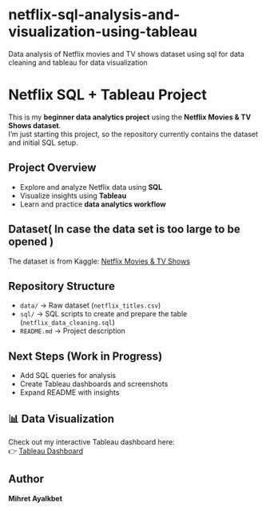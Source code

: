 # netflix-sql-analysis-and-visualization-using-tableau
Data analysis of Netflix movies and TV shows dataset using sql for data cleaning and tableau for data visualization
# Netflix SQL + Tableau Project

This is my **beginner data analytics project** using the **Netflix Movies & TV Shows dataset**.  
I’m just starting this project, so the repository currently contains the dataset and initial SQL setup.  

## Project Overview
- Explore and analyze Netflix data using **SQL**
- Visualize insights using **Tableau**
- Learn and practice **data analytics workflow**

## Dataset( In case the data set is too large to be opened )
The dataset is from Kaggle: [Netflix Movies & TV Shows](https://www.kaggle.com/datasets/shivamb/netflix-shows)

## Repository Structure
- `data/` → Raw dataset (`netflix_titles.csv`)
- `sql/` → SQL scripts to create and prepare the table (`netflix_data_cleaning.sql`)
- `README.md` → Project description

## Next Steps (Work in Progress)
- Add SQL queries for analysis
- Create Tableau dashboards and screenshots
- Expand README with insights
## 📊 Data Visualization
Check out my interactive Tableau dashboard here:  
👉 [Tableau Dashboard](https://public.tableau.com/views/Book1_17589597341800/Netflixs?:language=en-US&:sid=&:redirect=auth&:display_count=n&:origin=viz_share_link)


## Author
**Mihret Ayalkbet**
